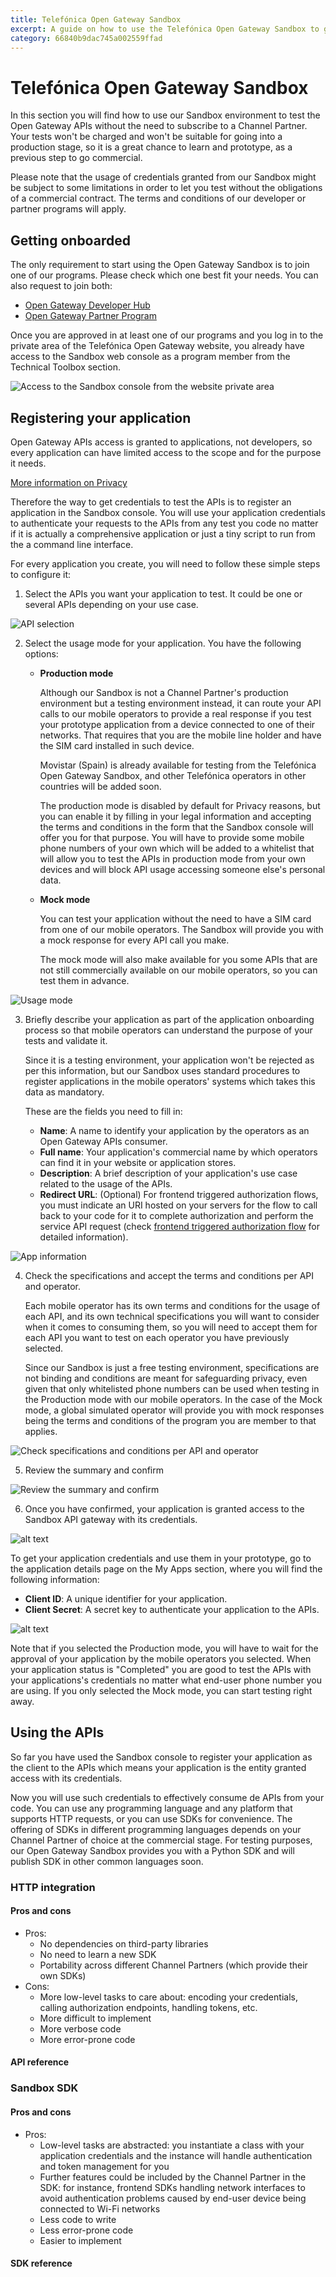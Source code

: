 ```yaml
---
title: Telefónica Open Gateway Sandbox
excerpt: A guide on how to use the Telefónica Open Gateway Sandbox to get familiar with the Open Gateway APIs
category: 66840b9dac745a002559ffad
---
```


# Telefónica Open Gateway Sandbox

In this section you will find how to use our Sandbox environment to test the Open Gateway APIs without the need to subscribe to a Channel Partner. Your tests won't be charged and won't be suitable for going into a production stage, so it is a great chance to learn and prototype, as a previous step to go commercial.

Please note that the usage of credentials granted from our Sandbox might be subject to some limitations in order to let you test without the obligations of a commercial contract. The terms and conditions of our developer or partner programs will apply.

## Getting onboarded

The only requirement to start using the Open Gateway Sandbox is to join one of our programs. Please check which one best fit your needs. You can also request to join both:

- [Open Gateway Developer Hub](https://opengateway.telefonica.com/en/developer-hub)
- [Open Gateway Partner Program](https://opengateway.telefonica.com/en/partner-program)

Once you are approved in at least one of our programs and you log in to the private area of the Telefónica Open Gateway website, you already have access to the Sandbox web console as a program member from the Technical Toolbox section.

![Access to the Sandbox console from the website private area](/gettingstarted/sandbox/images/access.png?raw=true)

## Registering your application

Open Gateway APIs access is granted to applications, not developers, so every application can have limited access to the scope and for the purpose it needs.

[More information on Privacy](../../opengateway/privacy.md)

Therefore the way to get credentials to test the APIs is to register an application in the Sandbox console. You will use your application credentials to authenticate your requests to the APIs from any test you code no matter if it is actually a comprehensive application or just a tiny script to run from the a command line interface.

For every application you create, you will need to follow these simple steps to configure it:

1. Select the APIs you want your application to test. It could be one or several APIs depending on your use case.

![API selection](/gettingstarted/sandbox/images/api-selection.png?raw=true)

2. Select the usage mode for your application. You have the following options:

	- **Production mode**

		Although our Sandbox is not a Channel Partner's production environment but a testing environment instead, it can route your API calls to our mobile operators to provide a real response if you test your prototype application from a device connected to one of their networks. That requires that you are the mobile line holder and have the SIM card installed in such device.

		Movistar (Spain) is already available for testing from the Telefónica Open Gateway Sandbox, and other Telefónica operators in other countries will be added soon.

		The production mode is disabled by default for Privacy reasons, but you can enable it by filling in your legal information and accepting the terms and conditions in the form that the Sandbox console will offer you for that purpose. You will have to provide some mobile phone numbers of your own which will be added to a whitelist that will allow you to test the APIs in production mode from your own devices and will block API usage accessing someone else's personal data.

	- **Mock mode**

		You can test your application without the need to have a SIM card from one of our mobile operators. The Sandbox will provide you with a mock response for every API call you make.

		The mock mode will also make available for you some APIs that are not still commercially available on our mobile operators, so you can test them in advance.

![Usage mode](/gettingstarted/sandbox/images/usage-mode.png?raw=true)

3. Briefly describe your application as part of the application onboarding process so that mobile operators can understand the purpose of your tests and validate it.

	Since it is a testing environment, your application won't be rejected as per this information, but our Sandbox uses standard procedures to register applications in the mobile operators' systems which takes this data as mandatory.

	These are the fields you need to fill in:

	- **Name**: A name to identify your application by the operators as an Open Gateway APIs consumer.
	- **Full name**: Your application's commercial name by which operators can find it in your website or application stores.
	- **Description**: A brief description of your application's use case related to the usage of the APIs.
	- **Redirect URL**: (Optional) For frontend triggered authorization flows, you must indicate an URI hosted on your servers for the flow to call back to your code for it to complete authorization and perform the service API request (check [frontend triggered authorization flow](/authentication/frontend.md) for detailed information).

![App information](/gettingstarted/sandbox/images/app-information.png?raw=true)

4. Check the specifications and accept the terms and conditions per API and operator.

	Each mobile operator has its own terms and conditions for the usage of each API, and its own technical specifications you will want to consider when it comes to consuming them, so you will need to accept them for each API you want to test on each operator you have previously selected.

	Since our Sandbox is just a free testing environment, specifications are not binding and conditions are meant for safeguarding privacy, even given that only whitelisted phone numbers can be used when testing in the Production mode with our mobile operators. In the case of the Mock mode, a global simulated operator will provide you with mock responses being the terms and conditions of the program you are member to that applies.

![Check specifications and conditions per API and operator](/gettingstarted/sandbox/images/app-configuration.png?raw=true)

5. Review the summary and confirm

![Review the summary and confirm](/gettingstarted/sandbox/images/review-confirm.png?raw=true)

6. Once you have confirmed, your application is granted access to the Sandbox API gateway with its credentials.

![alt text](/gettingstarted/sandbox/images/app-created.png?raw=true)

To get your application credentials and use them in your prototype, go to the application details page on the My Apps section, where you will find the following information:

- **Client ID**: A unique identifier for your application.
- **Client Secret**: A secret key to authenticate your application to the APIs.

![alt text](/gettingstarted/sandbox/images/app-credentials.png?raw=true)

Note that if you selected the Production mode, you will have to wait for the approval of your application by the mobile operators you selected. When your application status is "Completed" you are good to test the APIs with your applications's credentials no matter what end-user phone number you are using. If you only selected the Mock mode, you can start testing right away.

## Using the APIs

So far you have used the Sandbox console to register your application as the client to the APIs which means your application is the entity granted access with its credentials.

Now you will use such credentials to effectively consume de APIs from your code. You can use any programming language and any platform that supports HTTP requests, or you can use SDKs for convenience. The offering of SDKs in different programming languages depends on your Channel Partner of choice at the commercial stage. For testing purposes, our Open Gateway Sandbox provides you with a Python SDK and will publish SDK in other common languages soon.

### HTTP integration

#### Pros and cons
- Pros:
	- No dependencies on third-party libraries
	- No need to learn a new SDK
	- Portability across different Channel Partners (which provide their own SDKs)
- Cons:
	- More low-level tasks to care about: encoding your credentials, calling authorization endpoints, handling tokens, etc.
	- More difficult to implement
	- More verbose code
	- More error-prone code

#### API reference

### Sandbox SDK

#### Pros and cons
- Pros:
	- Low-level tasks are abstracted: you instantiate a class with your application credentials and the instance will handle authentication and token management for you
	- Further features could be included by the Channel Partner in the SDK: for instance, frontend SDKs handling network interfaces to avoid authentication problems caused by end-user device being connected to Wi-Fi networks
	- Less code to write
	- Less error-prone code
	- Easier to implement

#### SDK reference
